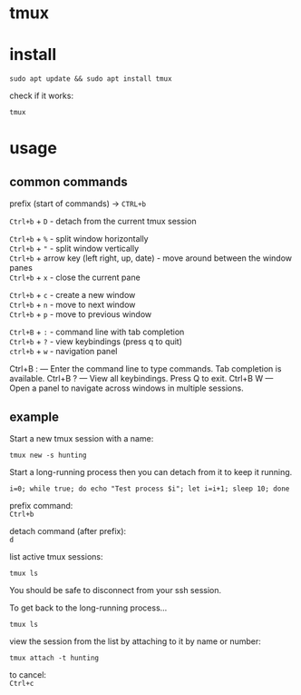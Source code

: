 # tmux  

# install  

```
sudo apt update && sudo apt install tmux
```

check if it works:  
```
tmux
```

# usage  

## common commands  

prefix (start of commands) -> `CTRL+b`  

`Ctrl+b` + `D` - detach from the current tmux session  

`Ctrl+b` + `%` - split window horizontally  
`Ctrl+b` + `"` - split window vertically  
`Ctrl+b` + arrow key (left right, up, date) - move around between the window panes  
`Ctrl+b` + `x` - close the current pane

`Ctrl+b` + `c` - create a new window  
`Ctrl+b` + `n` - move to next window  
`Ctrl+b` + `p` - move to previous window

`Ctrl+B` + `:` - command line with tab completion  
`Ctrl+b` + `?` - view keybindings (press q to quit)  
`ctrl+b` + `w` - navigation panel

Ctrl+B : — Enter the command line to type commands. Tab completion is available.
Ctrl+B ? — View all keybindings. Press Q to exit.
Ctrl+B W — Open a panel to navigate across windows in multiple sessions.

## example  

Start a new tmux session with a name:  
```
tmux new -s hunting
```  

Start a long-running process then you can detach from it to keep it running.  
```
i=0; while true; do echo "Test process $i"; let i=i+1; sleep 10; done
```  

prefix command:  
`Ctrl+b`  

detach command (after prefix):  
`d`  

list active tmux sessions:  
```
tmux ls
```

You should be safe to disconnect from your ssh session.  

To get back to the long-running process...  
```
tmux ls
```

view the session from the list by attaching to it by name or number:  
```
tmux attach -t hunting
```

to cancel:  
`Ctrl+c`  


